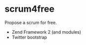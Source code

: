 scrum4free
==========

Propose a scrum for free.

* Zend Framework 2 (and modules)
* Twitter bootstrap